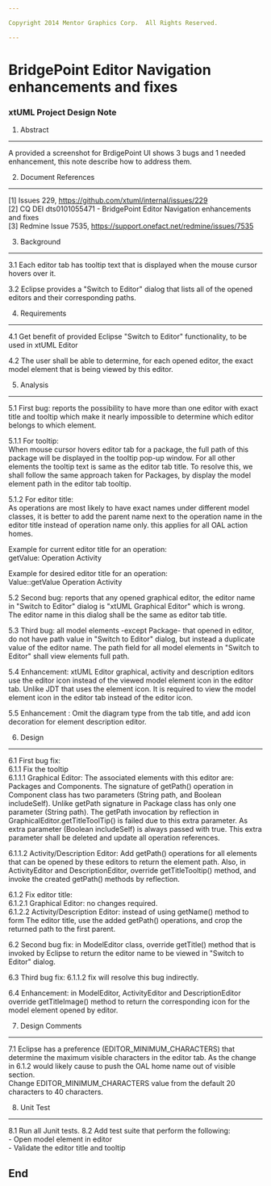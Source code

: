 ```yaml
---

Copyright 2014 Mentor Graphics Corp.  All Rights Reserved.

---
```


# BridgePoint Editor Navigation enhancements and fixes
### xtUML Project Design Note


1. Abstract
-----------
A provided a screenshot for BrdigePoint UI shows 3 bugs and 1 needed 
enhancement, this note describe how to address them.

2. Document References
----------------------
[1] Issues 229, https://github.com/xtuml/internal/issues/229  
[2] CQ DEI dts0101055471 - BridgePoint Editor Navigation enhancements and fixes  
[3] Redmine Issue 7535, https://support.onefact.net/redmine/issues/7535

3. Background
-------------
3.1 Each editor tab has tooltip text that is displayed when the mouse cursor 
  hovers over it.

3.2 Eclipse provides a "Switch to Editor" dialog that lists all of the opened 
  editors and their corresponding paths.


4. Requirements
---------------
4.1 Get benefit of provided Eclipse "Switch to Editor" functionality, to be used
  in xtUML Editor 

4.2 The user shall be able to determine, for each opened editor, the exact model 
  element that is being viewed by this editor.

5. Analysis
-----------
5.1 First bug: reports the possibility to have more than one editor with exact title
  and tooltip which make it nearly impossible to determine which editor belongs
  to which element.
	
5.1.1 For tooltip:  
	When mouse cursor hovers editor tab for a package, the full path of this 
  package will be displayed in the tooltip pop-up window. For all other elements 
  the tooltip text is same as the editor tab title.
   To resolve this, we shall follow the same approach taken for Packages, by
  display the model element path in the editor tab tooltip.
  
5.1.2 For editor title:  
	As operations are most likely to have exact names under different model 
  classes, it is better to add the parent name next to the operation
  name in the editor title instead of operation name only. this applies for
  all OAL action homes.
	
  Example for current editor title for an operation:  
  getValue: Operation Activity  
  
  Example for desired editor title for an operation:   
  Value::getValue  Operation Activity  

5.2 Second bug: reports that any opened graphical editor, the editor name in "Switch 
  to Editor" dialog is "xtUML Graphical Editor" which is wrong.  
  The editor name in this dialog shall be the same as editor tab title.
	
5.3 Third bug: all model elements -except Package- that opened in editor, do not 
  have path value in "Switch to Editor" dialog, but instead a duplicate value of 
  the editor name. The path field for all model elements in "Switch to Editor" 
  shall view elements full path.
		
5.4 Enhancement: xtUML Editor graphical, activity and description editors use
  the editor icon instead of the viewed model element icon in the editor tab. 
  Unlike JDT that uses the element icon. It is required to view the model
  element icon in the editor tab instead of the editor icon.
  
5.5 Enhancement : Omit the diagram type from the tab title, and add icon decoration
	for element description editor.
	

6. Design
---------
6.1 First bug fix:  
6.1.1 Fix the tooltip    
6.1.1.1 Graphical Editor: The associated elements with this editor are: Packages 
  and Components. The signature of getPath() operation in Component class has 
  two parameters (String path, and Boolean includeSelf). Unlike getPath 
  signature in Package class has only one parameter (String path).
  The getPath invocation by reflection in GraphicalEditor.getTitleToolTip() 
  is failed due to this extra parameter. As extra parameter (Boolean 
  includeSelf) is always passed with true. This extra parameter shall be 
  deleted and update all operation references.

6.1.1.2 Activity/Description Editor: Add getPath() operations for all elements
  that can be opened by these editors to return the element path.  Also, in 
  ActivityEditor and DescriptionEditor, override getTitleTooltip()
  method, and invoke the created getPath() methods by reflection.

6.1.2 Fix editor title:  
6.1.2.1 Graphical Editor: no changes required.  
6.1.2.2 Activity/Description Editor: instead of using getName() method to form
	The editor title, use the added getPath() operations, and crop the returned
	path to the first parent.

6.2 Second bug fix: in ModelEditor class, override getTitle() method that is invoked
	by Eclipse to return the editor name to be viewed in "Switch to Editor" 
	dialog.

6.3 Third bug fix: 6.1.1.2 fix will resolve this bug indirectly.

6.4 Enhancement: in ModelEditor, ActivityEditor and DescriptionEditor 
	override getTitleImage() method to return the corresponding icon for the
	model element opened by editor.

7. Design Comments
------------------
7.1 Eclipse has a preference (EDITOR_MINIMUM_CHARACTERS) that determine the 
	maximum visible characters in the editor tab. As the change in 6.1.2 would 
	likely cause to push the OAL home name out of visible section.  
	Change EDITOR_MINIMUM_CHARACTERS value from the default 20 characters to
	40 characters.

8. Unit Test
------------
8.1 Run all Junit tests.
8.2 Add test suite that perform the following:   
    - Open model element in editor  
    - Validate the editor title and tooltip  


End
---

